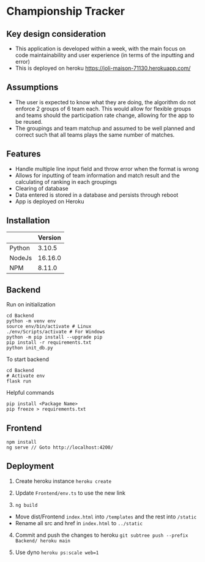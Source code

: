# Championship Tracker

## Key design consideration
- This application is developed within a week, with the main focus on code maintainability and user experience (in terms of the inputting and error)
- This is deployed on heroku https://joli-maison-71130.herokuapp.com/

## Assumptions
- The user is expected to know what they are doing, the algorithm do not enforce 2 groups of 6 team each. This would allow for flexible groups and teams should the participation rate change, allowing for the app to be reused.
- The groupings and team matchup and assumed to be well planned and correct such that all teams plays the same number of matches.

## Features
- Handle multiple line input field and throw error when the format is wrong
- Allows for inputting of team information and match result and the calculating of ranking in each groupings
- Clearing of database
- Data entered is stored in a database and persists through reboot
- App is deployed on Heroku

## Installation
| | Version |
| --- | --- |
| Python | 3.10.5 |
| NodeJs | 16.16.0 |
| NPM | 8.11.0 |

## Backend
Run on initialization
```
cd Backend
python -m venv env
source env/bin/activate # Linux
./env/Scripts/activate # For Windows
python -m pip install --upgrade pip
pip install -r requirements.txt
python init_db.py
```

To start backend
```
cd Backend
# Activate env
flask run
```

Helpful commands
```
pip install <Package Name>
pip freeze > requirements.txt
```

## Frontend
```
npm install
ng serve // Goto http://localhost:4200/
```

## Deployment
1. Create heroku instance
`heroku create`

2. Update `Frontend/env.ts` to use the new link

3. `ng build`
- Move dist/Frontend `index.html` into `/templates` and the rest into `/static`
- Rename all src and href in `index.html` to `../static`

4. Commit and push the changes to heroku
`git subtree push --prefix Backend/ heroku main`

5. Use dyno
`heroku ps:scale web=1`
